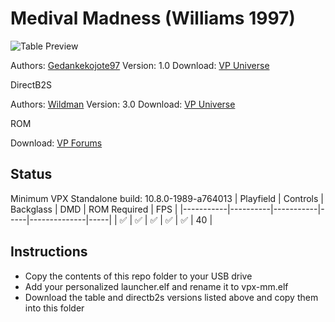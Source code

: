 # Medival Madness (Williams 1997)

![Table Preview](https://i.imgur.com/Yp6uu9L.jpeg)

Authors: [Gedankekojote97](https://vpuniverse.com/profile/42203-gedankekojote97/)
Version: 1.0
Download: [VP Universe](https://vpuniverse.com/files/file/9784-medieval-madness-mod-nfozzy-fleep-sounds-lut-11/)

DirectB2S

Authors: [Wildman](https://vpuniverse.com/profile/5-wildman/)
Version: 3.0
Download: [VP Universe](https://vpuniverse.com/files/file/2212-medieval-madnesswilliams-1997/)

ROM

Download: [VP Forums](https://www.vpforums.org/index.php?app=downloads&showfile=1347)

## Status 

Minimum VPX Standalone build: 10.8.0-1989-a764013
| Playfield | Controls | Backglass | DMD | ROM Required | FPS | 
|-----------|----------|-----------|-----|--------------|-----|
| :white_check_mark: | :white_check_mark: | :white_check_mark: | :white_check_mark: | :white_check_mark: | 40 |

## Instructions

- Copy the contents of this repo folder to your USB drive
- Add your personalized launcher.elf and rename it to vpx-mm.elf
- Download the table and directb2s versions listed above and copy them into this folder